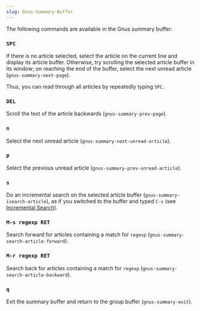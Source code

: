 ```yaml
---
slug: Gnus-Summary-Buffer
---
```


The following commands are available in the Gnus summary buffer:

### `SPC`

If there is no article selected, select the article on the current line and display its article buffer. Otherwise, try scrolling the selected article buffer in its window; on reaching the end of the buffer, select the next unread article (`gnus-summary-next-page`).

Thus, you can read through all articles by repeatedly typing `SPC`.

### `DEL`

Scroll the text of the article backwards (`gnus-summary-prev-page`).

### `n`

Select the next unread article (`gnus-summary-next-unread-article`).

### `p`

Select the previous unread article (`gnus-summary-prev-unread-article`).

### `s`

Do an incremental search on the selected article buffer (`gnus-summary-isearch-article`), as if you switched to the buffer and typed `C-s` (see [Incremental Search](/docs/emacs/Incremental-Search)).

### `M-s regexp RET`

Search forward for articles containing a match for `regexp` (`gnus-summary-search-article-forward`).

### `M-r regexp RET`

Search back for articles containing a match for `regexp` (`gnus-summary-search-article-backward`).

### `q`

Exit the summary buffer and return to the group buffer (`gnus-summary-exit`).
